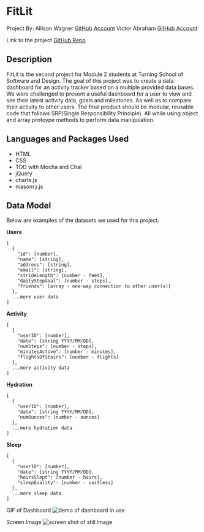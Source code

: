 # FitLit 

Project By:
Allison Wagner [GitHub Account](https://github.com/allisonjw)
Victor Abraham [GitHub Account](https://github.com/VPAbraham)

Link to the project [GitHub Repo](https://github.com/allisonjw/fitlit-starter-kit)

## Description

FitLit is the second project for Module 2 students at Turning School of Software and Design. The goal of this project was to create a data dashboard for an activity tracker based on a multiple provided data bases. We were challenged to present a useful dashboard for a user to view and see their latest activity data, goals and milestones. As well as to compare their activity to other users. The final product should be modular, reusable code that follows SRP(Single Responsibility Principle). All while using object and array protoype methods to perform data manipulation.

## Languages and Packages Used

- HTML
- CSS
- TDD with Mocha and Chai
- jQuery
- charts.js
- masonry.js


## Data Model

Below are examples of the datasets we used for this project.

**Users**

```
[
  {
    "id": [number],
    "name": [string],
    "address": [string],
    "email": [string],
    "strideLength": [number - feet],
    "dailyStepGoal": [number - steps],
    "friends": [array - one-way connection to other user(s)]
  },
  ...more user data
]
```

**Activity**

```
[
  {
    "userID": [number],
    "date": [string YYYY/MM/DD],
    "numSteps": [number - steps],
    "minutesActive": [number - minutes],
    "flightsOfStairs": [number - flights]
  },
  ...more activity data
]
```

**Hydration**

```
[
  {
    "userID": [number],
    "date": [string YYYY/MM/DD],
    "numOunces": [number - ounces]
  },
  ...more hydration data
]
```

**Sleep**

```
[
  {
    "userID": [number],
    "date": [string YYYY/MM/DD],
    "hoursSlept": [number - hours],
    "sleepQuality": [number - unitless]
  },
  ...more sleep data
]
```

GIF of Dashboard
![demo of dashboard in use]()

Screen Image
![screen shot of still image]()
